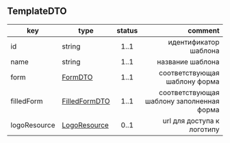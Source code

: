 ## TemplateDTO

key | type | status | comment
--- | ---- | :----: | ---:
id | string | 1..1 | идентификатор шаблона
name | string | 1..1 | название шаблона
form | [FormDTO](#formdto) | 1..1 | соответствующая шаблону форма
filledForm | [FilledFormDTO](#filledformdto) | 1..1 | соответствующая шаблону заполненная форма
logoResource | [LogoResource](#logoresource) | 0..1 | url для доступа к логотипу
